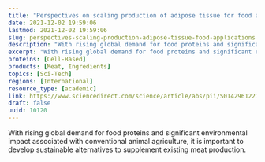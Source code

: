 ```yaml
---
title: "Perspectives on scaling production of adipose tissue for food applications"
date: 2021-12-02 19:59:06
lastmod: 2021-12-02 19:59:06
slug: perspectives-scaling-production-adipose-tissue-food-applications
description: "With rising global demand for food proteins and significant environmental impact associated with conventional animal agriculture, it is important to develop sustainable alternatives to supplement existing meat&nbsp;production."
excerpt: "With rising global demand for food proteins and significant environmental impact associated with conventional animal agriculture, it is important to develop sustainable alternatives to supplement existing meat&nbsp;production."
proteins: [Cell-Based]
products: [Meat, Ingredients]
topics: [Sci-Tech]
regions: [International]
resource_type: [academic]
link: https://www.sciencedirect.com/science/article/abs/pii/S014296122100630X
draft: false
uuid: 10120
---
```

With rising global demand for food proteins and significant
environmental impact associated with conventional animal agriculture, it
is important to develop sustainable alternatives to supplement existing
meat production.
